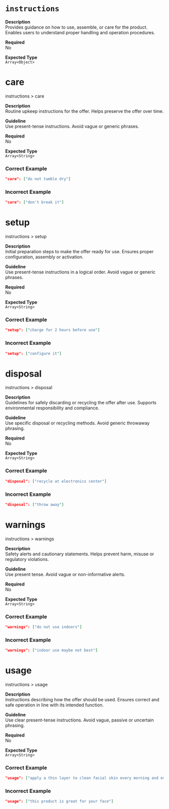 `instructions`
==========

**Description**  
Provides guidance on how to use, assemble, or care for the product. Enables users to understand proper handling and operation procedures.

**Required**  
No

**Expected Type**  
`Array<Object>`

# care

instructions > care

**Description**  
Routine upkeep instructions for the offer. Helps preserve the offer over time.

**Guideline**  
Use present-tense instructions. Avoid vague or generic phrases.

**Required**  
No

**Expected Type**  
`Array<String>`

### Correct Example

```json
"care": ["do not tumble dry"]
```

### Incorrect Example

```json
"care": ["don't break it"]
```

# setup

instructions > setup

**Description**  
Initial preparation steps to make the offer ready for use. Ensures proper configuration, assembly or activation.

**Guideline**  
Use present-tense instructions in a logical order. Avoid vague or generic phrases.

**Required**  
No

**Expected Type**  
`Array<String>`

### Correct Example

```json
"setup": ["charge for 2 hours before use"]
```

### Incorrect Example

```json
"setup": ["configure it"]
```

# disposal

instructions > disposal

**Description**  
Guidelines for safely discarding or recycling the offer after use. Supports environmental responsibility and compliance.

**Guideline**  
Use specific disposal or recycling methods. Avoid generic throwaway phrasing.

**Required**  
No

**Expected Type**  
`Array<String>`

### Correct Example

```json
"disposal": ["recycle at electronics center"]
```

### Incorrect Example

```json
"disposal": ["throw away"]
```

# warnings

instructions > warnings

**Description**  
Safety alerts and cautionary statements. Helps prevent harm, misuse or regulatory violations.

**Guideline**  
Use present tense. Avoid vague or non-informative alerts.

**Required**  
No

**Expected Type**  
`Array<String>`

### Correct Example

```json
"warnings": ["do not use indoors"]
```

### Incorrect Example

```json
"warnings": ["indoor use maybe not best"]
```

# usage

instructions > usage

**Description**  
Instructions describing how the offer should be used. Ensures correct and safe operation in line with its intended function.

**Guideline**  
Use clear present-tense instructions. Avoid vague, passive or uncertain phrasing.

**Required**  
No

**Expected Type**  
`Array<String>`

### Correct Example

```json
"usage": ["apply a thin layer to clean facial skin every morning and evening"]
```

### Incorrect Example

```json
"usage": ["this product is great for your face"]
```